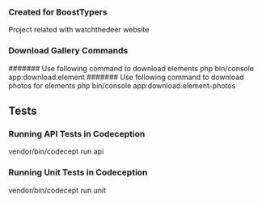 ### Created for BoostTypers
Project related with watchthedeer website

### Download Gallery Commands
####### Use following command to download elements
php bin/console app:download:element
####### Use following command to download photos for elements
php bin/console app:download:element-photos

## Tests
### Running API Tests in Codeception
vendor/bin/codecept run api

### Running Unit Tests in Codeception
vendor/bin/codecept run unit